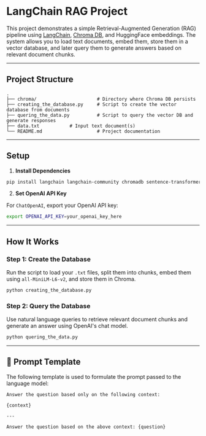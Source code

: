 
# LangChain RAG Project

This project demonstrates a simple Retrieval-Augmented Generation (RAG) pipeline using [LangChain](https://github.com/langchain-ai/langchain), [Chroma DB](https://github.com/chroma-core/chroma), and HuggingFace embeddings. The system allows you to load text documents, embed them, store them in a vector database, and later query them to generate answers based on relevant document chunks.

---

##  Project Structure

```
.
├── chroma/                      # Directory where Chroma DB persists
├── creating_the_database.py     # Script to create the vector database from documents
├── quering_the_data.py          # Script to query the vector DB and generate responses
├── data.txt           # Input text document(s)
└── README.md                    # Project documentation
```

---

##  Setup

1. **Install Dependencies**

```bash
pip install langchain langchain-community chromadb sentence-transformers langchain-openai
```

2. **Set OpenAI API Key**

For `ChatOpenAI`, export your OpenAI API key:

```bash
export OPENAI_API_KEY=your_openai_key_here
```

---

## How It Works

### Step 1: Create the Database

Run the script to load your `.txt` files, split them into chunks, embed them using `all-MiniLM-L6-v2`, and store them in Chroma.

```bash
python creating_the_database.py
```

### Step 2: Query the Database

Use natural language queries to retrieve relevant document chunks and generate an answer using OpenAI's chat model.

```bash
python quering_the_data.py
```

---

## 📝 Prompt Template

The following template is used to formulate the prompt passed to the language model:

```
Answer the question based only on the following context:

{context}

---

Answer the question based on the above context: {question}
```

